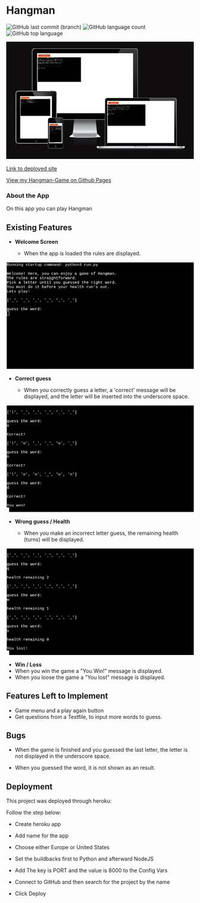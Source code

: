 # Hangman

![GitHub last commit (branch)](https://img.shields.io/github/last-commit/Novak030/third-Project/main) ![GitHub language count](https://img.shields.io/github/languages/count/Novak030/third-Project) ![GitHub top language](https://img.shields.io/github/languages/top/Novak030/third-Project)

![Am I responsive image](documentation/responsive.png)

[Link to deployed site](https://hangman-463f08a11869.herokuapp.com/)

[View my Hangman-Game on Github Pages](https://github.com/Novak030/third-project)

### About the App

On this app you can play Hangman

## Existing Features

- __Welcome Screen__
  
  - When the app is loaded the rules are displayed.

![start image](documentation/start.png)

- __Correct guess__

  - When you correctly guess a letter, a 'correct' message will be displayed, and the letter will be inserted into the underscore space.

![win image](documentation/won.png)



- __Wrong guess / Health__
  
  - When you make an incorrect letter guess, the remaining health (turns) will be displayed.
  

![lost image](documentation/lost.png)


- __Win / Loss__
 - When you win the game a "You Win!" message is displayed.
 - When you loose the game a "You lost" message is displayed.

## Features Left to Implement

- Game menu and a play again button
- Get questions from a Textfile, to input more words to guess.


## Bugs

- When the game is finished and you guessed the last letter, the letter is not displayed in the underscore space.

- When you guessed the word, it is not shown as an result.

## Deployment

This project was deployed through heroku:

Follow the step below:

- Create heroku app

- Add name for the app

- Choose either Europe or United States

- Set the buildbacks first to Python and afterward NodeJS

- Add The key is PORT and the value is 8000 to the Config Vars

- Connect to GitHub and then search for the project by the name

- Click Deploy
